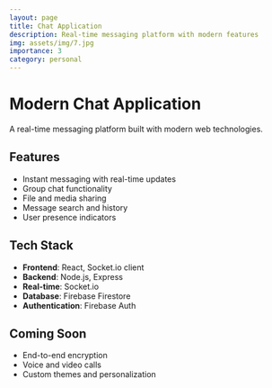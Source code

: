 ```yaml
---
layout: page
title: Chat Application
description: Real-time messaging platform with modern features
img: assets/img/7.jpg
importance: 3
category: personal
---
```


# Modern Chat Application

A real-time messaging platform built with modern web technologies.

## Features

- Instant messaging with real-time updates
- Group chat functionality
- File and media sharing
- Message search and history
- User presence indicators

## Tech Stack

- **Frontend**: React, Socket.io client
- **Backend**: Node.js, Express
- **Real-time**: Socket.io
- **Database**: Firebase Firestore
- **Authentication**: Firebase Auth

## Coming Soon

- End-to-end encryption
- Voice and video calls
- Custom themes and personalization
